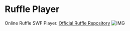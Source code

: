 # Ruffle Player
Online Ruffle SWF Player. [Official Ruffle Repository](https://github.com/ruffle-rs/ruffle)
![IMG](https://github.com/Al3x77777/RufflePlayer/assets/112645002/e93f7302-86a6-4a79-8e34-da588ccdfb07)
